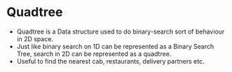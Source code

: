 # Quadtree

* Quadtree is a Data structure used to do binary-search sort of behaviour in 2D space. 
* Just like binary search on 1D can be represented as a Binary Search Tree, search in 2D can be represented as a quadtree.
* Useful to find the nearest cab, restaurants, delivery partners etc.
